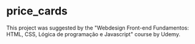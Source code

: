 # price_cards
This project was suggested by the "Webdesign Front-end Fundamentos: HTML, CSS, Lógica de programação e Javascript" course by Udemy.
